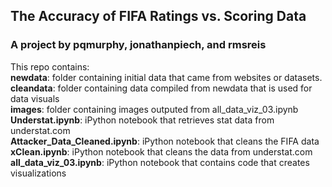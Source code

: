 <h2>The Accuracy of FIFA Ratings vs. Scoring Data</h2>
<h3>A project by pqmurphy, jonathanpiech, and rmsreis</h3>


<p>This repo contains:<br>
  <b>newdata</b>: folder containing initial data that came from websites or datasets.<br>
  <b>cleandata</b>: folder containing data compiled from newdata that is used for data visuals<br>
  <b>images</b>: folder containing images outputed from all_data_viz_03.ipynb<br>
  <b>Understat.ipynb</b>: iPython notebook that retrieves stat data from understat.com<br>
  <b>Attacker_Data_Cleaned.ipynb</b>: iPython notebook that cleans the FIFA data<br>
  <b>xClean.ipynb</b>: iPython notebook that cleans the data from understat.com<br>
  <b>all_data_viz_03.ipynb</b>: iPython notebook that contains code that creates visualizations</p>
  
